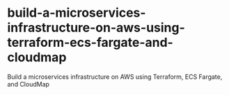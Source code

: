 # build-a-microservices-infrastructure-on-aws-using-terraform-ecs-fargate-and-cloudmap
Build a microservices infrastructure on AWS using Terraform, ECS Fargate, and CloudMap
